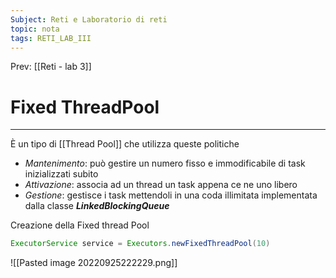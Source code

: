 ```yaml
---
Subject: Reti e Laboratorio di reti
topic: nota
tags: RETI_LAB_III
---
```


Prev: [[Reti - lab 3]]

# Fixed ThreadPool
---


È un tipo di [[Thread Pool]] che utilizza queste politiche

- _Mantenimento_: può gestire un numero fisso e immodificabile di task inizializzati subito
- _Attivazione_: associa ad un thread un task appena ce ne uno libero
- _Gestione_: gestisce i task mettendoli in una coda illimitata implementata dalla classe ***LinkedBlockingQueue***

Creazione della Fixed thread Pool

```java
ExecutorService service = Executors.newFixedThreadPool(10)
```
![[Pasted image 20220925222229.png]]
